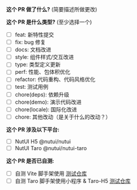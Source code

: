 <!--
请务必阅读贡献者指南:
https://github.com/jdf2e/nutui/issues/1671
-->

<!-- PULL REQUEST TEMPLATE -->
<!-- (Update "[ ]" to "[x]" to check a box) -->

**这个 PR 做了什么?** (简要描述所做更改)

**这个 PR 是什么类型?** (至少选择一个)

- [ ] feat: 新特性提交
- [ ] fix: bug 修复
- [ ] docs: 文档改进
- [ ] style: 组件样式/交互改进
- [ ] type: 类型定义更新
- [ ] perf: 性能、包体积优化
- [ ] refactor: 代码重构、代码风格优化
- [ ] test: 测试用例
- [ ] chore(deps): 依赖升级
- [ ] chore(demo): 演示代码改进
- [ ] chore(locale): 国际化改进
- [ ] chore: 其他改动（是关于什么的改动？）

**这个 PR 涉及以下平台:**

- [ ] NutUI H5 @nutui/nutui
- [ ] NutUI Taro @nutui/nutui-taro

**这个 PR 是否已自测:**

- [ ] 自测 Vite 脚手架使用 [测试仓库](https://github.com/jdf2e/nutui-demo/tree/dev/vite)
- [ ] 自测 Taro 脚手架使用小程序 & Taro-H5 [测试仓库](https://github.com/jdf2e/nutui-demo/tree/dev/taro)
